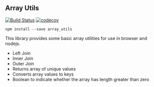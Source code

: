 ## Array Utils

[![Build Status](https://travis-ci.org/phillyfan1138/array-utils.svg?branch=master)](https://travis-ci.org/phillyfan1138/array-utils)
[![codecov](https://codecov.io/gh/phillyfan1138/array-utils/branch/master/graph/badge.svg)](https://codecov.io/gh/phillyfan1138/array-utils)

`npm install --save array_utils`

This library provides some basic array utilities for use in browser and nodejs.  

* Left Join
* Inner Join
* Outer Join
* Returns array of unique values
* Converts array values to keys
* Boolean to indicate whether the array has length greater than zero